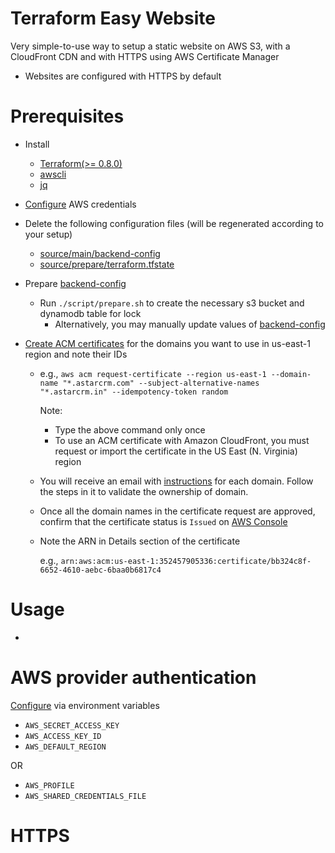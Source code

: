 # Terraform Easy Website
Very simple-to-use way to setup a static website on AWS S3, with a CloudFront CDN and with HTTPS using AWS Certificate Manager

* Websites are configured with HTTPS by default

# Prerequisites
* Install 
  * [Terraform(>= 0.8.0)](https://www.terraform.io/intro/getting-started/install.html)
  * [awscli](https://aws.amazon.com/cli/)
  * [jq](https://stedolan.github.io/jq/)

* [Configure](#aws-provider-authentication) AWS credentials
* Delete the following configuration files (will be regenerated according to your setup)
  * [source/main/backend-config](source/main/backend-config)
  * [source/prepare/terraform.tfstate](source/prepare/terraform.tfstate)
* Prepare [backend-config](source/main/backend-config)
  * Run `./script/prepare.sh` to create the necessary s3 bucket and dynamodb table for lock
    * Alternatively, you may manually update values of [backend-config](source/main/backend-config)
* [Create ACM certificates](https://docs.aws.amazon.com/acm/latest/userguide/gs-acm-request.html) for the domains you want to use in us-east-1 region and note their IDs 
  *  e.g., `aws acm request-certificate --region us-east-1 --domain-name "*.astarcrm.com" --subject-alternative-names "*.astarcrm.in" --idempotency-token random`
  
      Note: 
      * Type the above command only once
      * To use an ACM certificate with Amazon CloudFront, you must request or import the certificate in the US East (N. Virginia) region
  * You will receive an email with [instructions](https://docs.aws.amazon.com/acm/latest/userguide/gs-acm-validate.html) for each domain. Follow the steps in it to validate the ownership of domain.
  * Once all the domain names in the certificate request are approved, confirm that the certificate status is `Issued` on [AWS Console](https://console.aws.amazon.com/acm/home?region=us-east-1)
  * Note the ARN in Details section of the certificate 
  
      e.g., `arn:aws:acm:us-east-1:352457905336:certificate/bb324c8f-6652-4610-aebc-6baa0b6817c4`

# Usage
*

# AWS provider authentication
[Configure](https://www.terraform.io/docs/providers/aws/#authentication) via environment variables
* `AWS_SECRET_ACCESS_KEY`
* `AWS_ACCESS_KEY_ID`
* `AWS_DEFAULT_REGION`

OR
* `AWS_PROFILE`
* `AWS_SHARED_CREDENTIALS_FILE `

# HTTPS 



